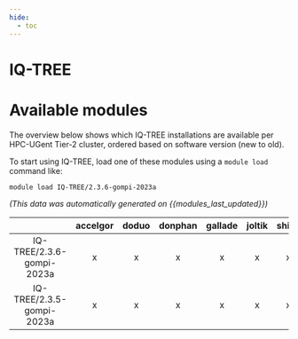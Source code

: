 ```yaml
---
hide:
  - toc
---
```


IQ-TREE
=======

# Available modules


The overview below shows which IQ-TREE installations are available per HPC-UGent Tier-2 cluster, ordered based on software version (new to old).

To start using IQ-TREE, load one of these modules using a `module load` command like:

```shell
module load IQ-TREE/2.3.6-gompi-2023a
```

*(This data was automatically generated on {{modules_last_updated}})*  

| |accelgor|doduo|donphan|gallade|joltik|shinx|
| :---: | :---: | :---: | :---: | :---: | :---: | :---: |
|IQ-TREE/2.3.6-gompi-2023a|x|x|x|x|x|x|
|IQ-TREE/2.3.5-gompi-2023a|x|x|x|x|x|x|
